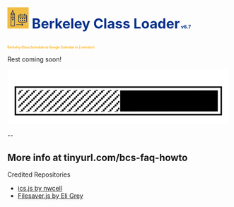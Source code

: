 <div>

<h1 style="padding: 10px 0; font-family: 'Inter', sans-serif; font-size: 2.2em; color: #012c88fa;"><img src="ext_icon_48.png" style="display: inline; width='36px'"> 
    Berkeley Class Loader<span id="version-number-top" style="font-size: 0.35em;
        color: ;"> v6.7</span>
        <br>
    </h1>
<h3 style="font-size: 0.5em; color: #FDB515">Berkeley Class Schedule to Google Calendar in 2 minutes!</h3>
</div>
<p>Rest coming soon!</p>
<img src="loading_bar_short.gif" width="500px">

--

<h2>More info at tinyurl.com/bcs-faq-howto</h2>

<p>Credited Repositories</p>
<ul>
    <li><a href="https://github.com/nwcell/ics.js/">ics.js by nwcell</a></li>
    <li><a href="https://github.com/eligrey/FileSaver.js">Filesaver.js by Eli Grey</a></li>
</ul>
